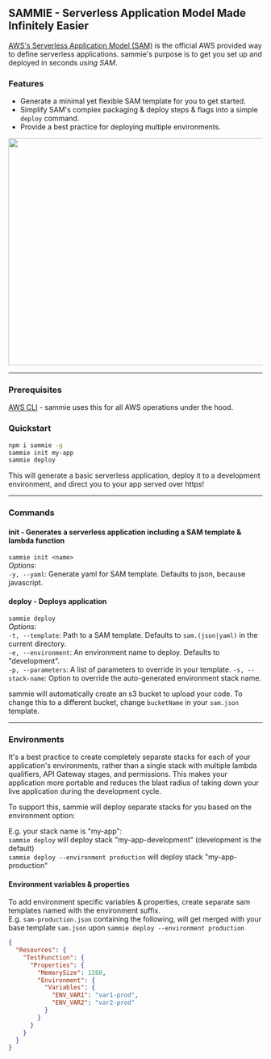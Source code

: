 ## SAMMIE - Serverless Application Model Made Infinitely Easier

[AWS's Serverless Application Model (SAM)](https://github.com/awslabs/serverless-application-model) is the official AWS provided way to define serverless applications. sammie's purpose is to get you set up and deployed in seconds _using SAM_.

### Features

- Generate a minimal yet flexible SAM template for you to get started.
- Simplify SAM's complex packaging & deploy steps & flags into a simple `deploy` command.
- Provide a best practice for deploying multiple environments.

<p align="center"><img width="750" height="450" src="https://imgix.bustle.com/uploads/image/2018/6/26/a5688b17-aa7f-4317-9778-1d80f83b4274-term-sheet-1530020366285.svg"></p>

---

### Prerequisites

[AWS CLI](https://aws.amazon.com/cli/) - sammie uses this for all AWS operations under the hood.

### Quickstart

```bash
npm i sammie -g
sammie init my-app
sammie deploy
```

This will generate a basic serverless application, deploy it to a development environment, and direct you to your app served over https!

---

### Commands

#### init - Generates a serverless application including a SAM template & lambda function

`sammie init <name>`  
_Options:_  
`-y, --yaml`: Generate yaml for SAM template. Defaults to json, because javascript.

#### deploy - Deploys application

`sammie deploy`  
_Options:_  
`-t, --template`: Path to a SAM template. Defaults to `sam.(json|yaml)` in the current directory.  
`-e, --environment`: An environment name to deploy. Defaults to "development".  
`-p, --parameters`: A list of parameters to override in your template.
`-s, --stack-name`: Option to override the auto-generated environment stack name.

sammie will automatically create an s3 bucket to upload your code. To change this to a different bucket, change `bucketName` in your `sam.json` template.

---

### Environments

It's a best practice to create completely separate stacks for each of your application's environments, rather than a single stack with multiple lambda qualifiers, API Gateway stages, and permissions. This makes your application more portable and reduces the blast radius of taking down your live application during the development cycle.

To support this, sammie will deploy separate stacks for you based on the environment option:

E.g. your stack name is "my-app":  
`sammie deploy` will deploy stack "my-app-development" (development is the default)  
`sammie deploy --environment production` will deploy stack "my-app-production"

#### Environment variables & properties

To add environment specific variables & properties, create separate sam templates named with the environment suffix.  
E.g. `sam-production.json` containing the following, will get merged with your base template `sam.json` upon `sammie deploy --environment production`

```json
{
  "Resources": {
    "TestFunction": {
      "Properties": {
        "MemorySize": 1280,
        "Environment": {
          "Variables": {
            "ENV_VAR1": "var1-prod",
            "ENV_VAR2": "var2-prod"
          }
        }
      }
    }
  }
}
```
